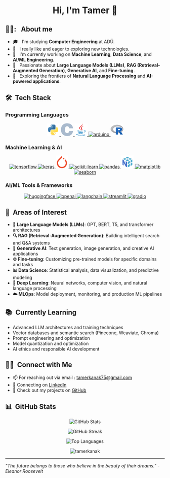 <h1 align=center> Hi, I'm Tamer 👋 </h1>

## 👨‍💻: &nbsp; About me

- 🎓 &nbsp; I'm studying **Computer Engineering** at ADÜ.
- 🤔 &nbsp; I really like and eager to exploring new technologies.
- 🌱 &nbsp; I'm currently working on **Machine Learning**, **Data Science**, and **AI/ML Engineering**.
- 🚀 &nbsp; Passionate about **Large Language Models (LLMs)**, **RAG (Retrieval-Augmented Generation)**, **Generative AI**, and **Fine-tuning**.
- 🔬 &nbsp; Exploring the frontiers of **Natural Language Processing** and **AI-powered applications**.

## 🛠 &nbsp;Tech Stack

### Programming Languages
<p align="center">  
<a href="https://www.python.org" target="_blank" rel="noreferrer"> <img src="https://raw.githubusercontent.com/devicons/devicon/master/icons/python/python-original.svg" alt="python" width="40" height="40"/> </a>
<a href="https://www.cprogramming.com/" target="_blank" rel="noreferrer"> <img src="https://raw.githubusercontent.com/devicons/devicon/master/icons/c/c-original.svg" alt="c" width="40" height="40"/> </a>
<a href="https://www.java.com" target="_blank" rel="noreferrer"> <img src="https://raw.githubusercontent.com/devicons/devicon/master/icons/java/java-original.svg" alt="java" width="40" height="40"/> </a>
<a href="https://www.arduino.cc/" target="_blank" rel="noreferrer"> <img src="https://cdn.worldvectorlogo.com/logos/arduino-1.svg" alt="arduino" width="40" height="40"/> </a>
<a href="https://www.arduino.cc/" target="_blank" rel="noreferrer"> <img src="https://raw.githubusercontent.com/github/explore/80688e429a7d4ef2fca1e82350fe8e3517d3494d/topics/r/r.png" alt="R" width="40" height="40"/> </a>
</p>

### Machine Learning & AI
<p align="center">
<a href="https://www.tensorflow.org" target="_blank" rel="noreferrer"> <img src="https://raw.githubusercontent.com/valohai/ml-logos/master/tensorflow-tf.svg" alt="tensorflow" width="40" height="40"/> </a>
<a href="https://keras.io" target="_blank" rel="noreferrer"> <img src="https://raw.githubusercontent.com/valohai/ml-logos/master/keras.svg" alt="keras" width="40" height="40"/> </a>
<a href="https://pytorch.org" target="_blank" rel="noreferrer"> <img src="https://raw.githubusercontent.com/devicons/devicon/master/icons/pytorch/pytorch-original.svg" alt="pytorch" width="40" height="40"/> </a>
<a href="https://scikit-learn.org" target="_blank" rel="noreferrer"> <img src="https://avatars.githubusercontent.com/u/365630?s=200&v=4" alt="scikit-learn" width="40" height="40"/> </a>
<a href="https://pandas.pydata.org" target="_blank" rel="noreferrer"> <img src="https://raw.githubusercontent.com/valohai/ml-logos/master/pandas.svg" alt="pandas" width="40" height="40"/> </a>
<a href="https://numpy.org" target="_blank" rel="noreferrer"> <img src="https://raw.githubusercontent.com/valohai/ml-logos/master/numpy.svg" alt="numpy" width="40" height="40"/> </a>
<a href="https://matplotlib.org" target="_blank" rel="noreferrer"> <img src="https://raw.githubusercontent.com/valohai/ml-logos/master/matplotlib.svg" alt="matplotlib" width="40" height="40"/> </a>
<a href="https://seaborn.pydata.org" target="_blank" rel="noreferrer"> <img src="https://seaborn.pydata.org/_images/logo-mark-lightbg.svg" alt="seaborn" width="40" height="40"/> </a>
</p>

### AI/ML Tools & Frameworks
<p align="center">
<a href="https://huggingface.co" target="_blank" rel="noreferrer"> <img src="https://huggingface.co/front/assets/huggingface_logo.svg" alt="huggingface" width="40" height="40"/> </a>
<a href="https://openai.com" target="_blank" rel="noreferrer"> <img src="https://upload.wikimedia.org/wikipedia/commons/4/4d/OpenAI_Logo.svg" alt="openai" width="40" height="40"/> </a>
<a href="https://langchain.com" target="_blank" rel="noreferrer"> <img src="https://python.langchain.com/img/favicon.ico" alt="langchain" width="40" height="40"/> </a>
<a href="https://www.streamlit.io" target="_blank" rel="noreferrer"> <img src="https://streamlit.io/images/brand/streamlit-mark-color.png" alt="streamlit" width="40" height="40"/> </a>
<a href="https://gradio.app" target="_blank" rel="noreferrer"> <img src="https://gradio.app/favicon.ico" alt="gradio" width="40" height="40"/> </a>
</p>

## 🎯 &nbsp;Areas of Interest

- **🤖 Large Language Models (LLMs)**: GPT, BERT, T5, and transformer architectures
- **🔍 RAG (Retrieval-Augmented Generation)**: Building intelligent search and Q&A systems
- **🎨 Generative AI**: Text generation, image generation, and creative AI applications
- **⚙️ Fine-tuning**: Customizing pre-trained models for specific domains and tasks
- **📊 Data Science**: Statistical analysis, data visualization, and predictive modeling
- **🧠 Deep Learning**: Neural networks, computer vision, and natural language processing
- **☁️ MLOps**: Model deployment, monitoring, and production ML pipelines

## 📚 &nbsp;Currently Learning

- Advanced LLM architectures and training techniques
- Vector databases and semantic search (Pinecone, Weaviate, Chroma)
- Prompt engineering and optimization
- Model quantization and optimization
- AI ethics and responsible AI development

## 🤝🏻 &nbsp;Connect with Me

- 📫 For reaching out via email : tamerkanak75@gmail.com
- 💼 Connecting on  [LinkedIn](https://www.linkedin.com/in/tamerkanak/)
- 🐙 Check out my projects on [GitHub](https://github.com/tamerkanak)

## 📊 &nbsp;GitHub Stats

<p align="center">
  <img src="https://github-readme-stats.vercel.app/api?username=tamerkanak&show_icons=true&theme=radical" alt="GitHub Stats" />
</p>

<p align="center">
  <img src="https://github-readme-streak-stats.herokuapp.com/?user=tamerkanak&theme=radical" alt="GitHub Streak" />
</p>

<p align="center">
  <img src="https://github-readme-stats.vercel.app/api/top-langs/?username=tamerkanak&layout=compact&theme=radical" alt="Top Languages" />
</p>

<p align="center"> <img src="https://komarev.com/ghpvc/?username=tamerkanak" alt="tamerkanak" /> </p>

---

*"The future belongs to those who believe in the beauty of their dreams." - Eleanor Roosevelt*
